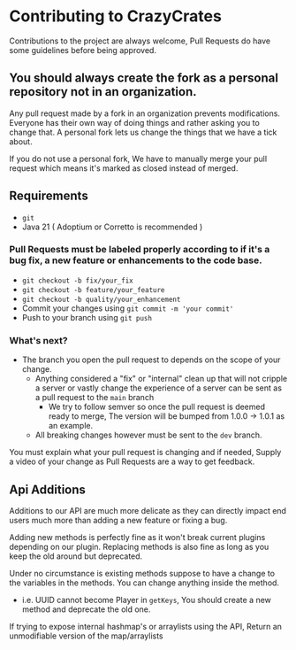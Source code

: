 # Contributing to CrazyCrates
Contributions to the project are always welcome, Pull Requests do have some guidelines before being approved.

## You should always create the fork as a personal repository not in an organization.
Any pull request made by a fork in an organization prevents modifications. Everyone has their own way of doing things and rather asking you to change that. A personal fork lets us change the things
that we have a tick about. 

If you do not use a personal fork, We have to manually merge your pull request which means it's marked as closed instead of merged.

## Requirements
* `git`
* Java 21 ( Adoptium or Corretto is recommended )

### Pull Requests must be labeled properly according to if it's a bug fix, a new feature or enhancements to the code base.
* `git checkout -b fix/your_fix`
* `git checkout -b feature/your_feature`
* `git checkout -b quality/your_enhancement`
* Commit your changes using `git commit -m 'your commit'`
* Push to your branch using `git push`

### What's next?
* The branch you open the pull request to depends on the scope of your change.
  * Anything considered a "fix" or "internal" clean up that will not cripple a server or vastly change the experience of a server can be sent as a pull request to the `main` branch
    * We try to follow semver so once the pull request is deemed ready to merge, The version will be bumped from 1.0.0 -> 1.0.1 as an example.
  * All breaking changes however must be sent to the `dev` branch.

You must explain what your pull request is changing and if needed, Supply a video of your change as Pull Requests are a way to get feedback.

## Api Additions
Additions to our API are much more delicate as they can directly impact end users much more than adding a new feature or fixing a bug.

Adding new methods is perfectly fine as it won't break current plugins depending on our plugin. Replacing methods is also fine as long as you keep the old around but deprecated.

Under no circumstance is existing methods suppose to have a change to the variables in the methods. You can change anything inside the method.
 * i.e. UUID cannot become Player in `getKeys`, You should create a new method and deprecate the old one.

If trying to expose internal hashmap's or arraylists using the API, Return an unmodifiable version of the map/arraylists